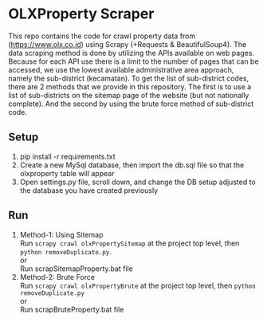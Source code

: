 # OLXProperty Scraper
This repo contains the code for crawl property data from (https://www.olx.co.id) using Scrapy (+Requests & BeautifulSoup4). The data scraping method is done by utilizing the APIs available on web pages. Because for each API use there is a limit to the number of pages that can be accessed, we use the lowest available administrative area approach, namely the sub-district (kecamatan). To get the list of sub-district codes, there are 2 methods that we provide in this repository. The first is to use a list of sub-districts on the sitemap page of the website (but not nationally complete). And the second by using the brute force method of sub-district code.

## Setup
1) pip install -r requirements.txt
2) Create a new MySql database, then import the db.sql file so that the olxproperty table will appear
3) Open settings.py file, scroll down, and change the DB setup adjusted to the database you have created previously

## Run
1) Method-1: Using Sitemap <br>
   Run `scrapy crawl olxPropertySitemap` at the project top level,
   then `python removeDuplicate.py`.
   <br>or<br>
   Run scrapSitemapProperty.bat file
2) Method-2: Brute Force <br>
   Run `scrapy crawl olxPropertyBrute` at the project top level,
   then `python removeDuplicate.py`
   <br>or<br>
   Run scrapBruteProperty.bat file
   

